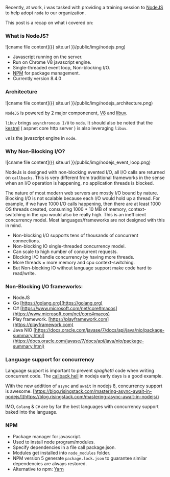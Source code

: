 Recently, at work, i was tasked with providing a training session to [NodeJS](https://nodejs.org/en/) to help adopt `node` to our organization.

This post is a recap on what i covered on:

### What is NodeJS?
![cname file content]({{ site.url }}/public/img/nodejs.png) 

- Javascript running on the server.
- Run on Chrome V8 javascript engine.
- Single-threaded event loop, Non-blocking I/O.
- [NPM](https://www.npmjs.com) for package management.
- Currently version 8.4.0

### Architecture
![cname file content]({{ site.url }}/public/img/nodejs_architecture.png) 

`NodeJS` is powered by 2 major componenent, [V8](https://github.com/v8/v8) and [libuv](https://github.com/libuv/libuv).

`libuv` brings `asynchronous I/O` to `node`. It should also be noted that the [kestrel](https://github.com/aspnet/KestrelHttpServer) ( aspnet core http server ) is also leveraging `libuv`.

`v8` is the javascript engine in `node`.

### Why Non-Blocking I/O?
![cname file content]({{ site.url }}/public/img/nodejs_event_loop.png) 

NodeJs is designed with non-blocking evented I/O, all I/O calls are returned on `callbacks`. This is very different from traditional frameworks in the sense when an I/O operation is happening, no application threads is blocked.

The nature of most modern web servers are mostly I/O bound by nature. Blocking I/O is not scalable because each I/O would hold up a thread. For example, if we have 1000 I/O calls happening, then there are at least 1000 OS threads created, consuming 1000 * 10 MB of memory, context-switching in the cpu would also be really high. This is an inefficient concurrency model. Most languages/frameworks are not designed with this in mind.

- Non-blocking I/O supports tens of thousands of concurrent connections.
- Non-blocking IO single-threaded concurrency model.
- Can scale to high number of concurrent requests.
- Blocking I/O handle concurrency by having more threads. 
- More threads = more memory and cpu context-switching.
- But Non-blocking IO without language support make code hard to read/write.

### Non-Blocking I/O frameworks:
- NodeJS
- Go [https://golang.org](https://golang.org)
- C# [https://www.microsoft.com/net/core#macos](https://www.microsoft.com/net/core#macos)
- Play framework. [https://playframework.com](https://playframework.com)
- Java NIO [https://docs.oracle.com/javase/7/docs/api/java/nio/package-summary.html](https://docs.oracle.com/javase/7/docs/api/java/nio/package-summary.html)

### Language support for concurrency
Language support is important to prevent *spaghetti* code when writing concurrent code. The [callback hell](http://callbackhell.com) in nodejs early days is a good example.

With the new addition of `async` and `await` in nodejs 8, concurrency support is awesome. [https://blog.risingstack.com/mastering-async-await-in-nodejs/](https://blog.risingstack.com/mastering-async-await-in-nodejs/)

IMO, `Golang` & `C#` are by far the best languages with concurrency support baked into the language.

### NPM
- Package manager for javascript.
- Used to install node program/modules.
- Specify dependencies in a file call package.json.
- Modules get installed into `node_modules` folder.
- NPM version 5 generate `package.lock.json` to guarantee similar dependencies are always restored.
- Alternative to npm: [Yarn](http://yarnpkg.com)

